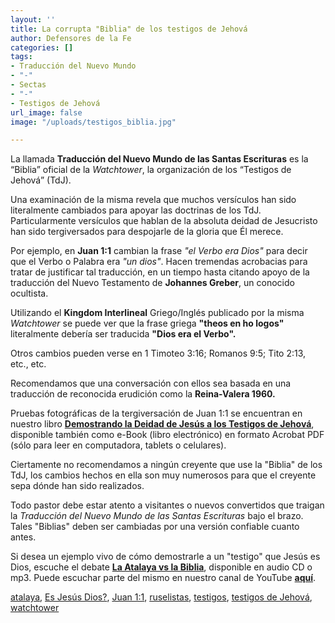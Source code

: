 ```yaml
---
layout: ''
title: La corrupta "Biblia" de los testigos de Jehová
author: Defensores de la Fe
categories: []
tags:
- Traducción del Nuevo Mundo
- "-"
- Sectas
- "-"
- Testigos de Jehová
url_image: false
image: "/uploads/testigos_biblia.jpg"

---
```

La llamada **Traducción del Nuevo Mundo de las Santas Escrituras** es la “Biblia” oficial de la _Watchtower_, la organización de los “Testigos de Jehová” (TdJ).  
  
Una examinación de la misma revela que muchos versículos han sido literalmente cambiados para apoyar las doctrinas de los TdJ. Particularmente versículos que hablan de la absoluta deidad de Jesucristo han sido tergiversados para despojarle de la gloria que Él merece.  
  
Por ejemplo, en **Juan 1:1** cambian la frase _"el Verbo era Dios"_ para decir que el Verbo o Palabra era _"un dios"_. Hacen tremendas acrobacias para tratar de justificar tal traducción, en un tiempo hasta citando apoyo de la traducción del Nuevo Testamento de **Johannes Greber**, un conocido ocultista.  
  
Utilizando el **Kingdom Interlineal** Griego/Inglés publicado por la misma _Watchtower_ se puede ver que la frase griega **"theos en ho logos"** literalmente debería ser traducida **"Dios era el Verbo".**  
  
Otros cambios pueden verse en 1 Timoteo 3:16; Romanos 9:5; Tito 2:13, etc., etc.  
  
Recomendamos que una conversación con ellos sea basada en una traducción de reconocida erudición como la **Reina-Valera 1960.**  
  
Pruebas fotográficas de la tergiversación de Juan 1:1 se encuentran en nuestro libro [**Demostrando la Deidad de Jesús a los Testigos de Jehová**](https://recursosapostolicos.blogspot.com/2018/12/libro-demostrando-la-deidad-de-jesus.html), disponible también como e-Book (libro electrónico) en formato Acrobat PDF (sólo para leer en computadora, tablets o celulares).  
  
Ciertamente no recomendamos a ningún creyente que use la "Biblia" de los TdJ, los cambios hechos en ella son muy numerosos para que el creyente sepa dónde han sido realizados.  
  
Todo pastor debe estar atento a visitantes o nuevos convertidos que traigan la _Traducción del Nuevo Mundo de las Santas Escrituras_ bajo el brazo. Tales "Biblias" deben ser cambiadas por una versión confiable cuanto antes.  
  
Si desea un ejemplo vivo de cómo demostrarle a un "testigo" que Jesús es Dios, escuche el debate [**La Atalaya vs la Biblia**](https://recursosapostolicos.blogspot.com/2008/12/cd-testificando-los-testigos-de-jehova.html), disponible en audio CD o mp3. Puede escuchar parte del mismo en nuestro canal de YouTube [**aquí**](https://youtu.be/EF1Y0yBNI8U).  
  
[atalaya](http://defensoresdelafe.blogspot.com/search/label/atalaya), [Es Jesús Dios?](http://defensoresdelafe.blogspot.com/search/label/Es%20Jes%C3%BAs%20Dios%3F), [Juan 1:1](http://defensoresdelafe.blogspot.com/search/label/Juan%201%3A1), [ruselistas](http://defensoresdelafe.blogspot.com/search/label/ruselistas), [testigos](http://defensoresdelafe.blogspot.com/search/label/testigos), [testigos de Jehová](http://defensoresdelafe.blogspot.com/search/label/testigos%20de%20Jehov%C3%A1), [watchtower](http://defensoresdelafe.blogspot.com/search/label/watchtower)